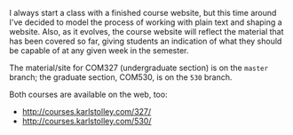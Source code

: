 I always start a class with a finished course website, but this time around I've decided to model the process of working with plain text and shaping a website. Also, as it evolves, the course website will reflect the material that has been covered so far, giving students an indication of what they should be capable of at any given week in the semester.

The material/site for COM327 (undergraduate section) is on the `master` branch; the graduate section, COM530, is on the `530` branch.

Both courses are available on the web, too:

* http://courses.karlstolley.com/327/
* http://courses.karlstolley.com/530/
